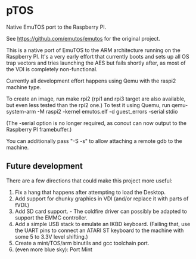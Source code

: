 # pTOS
Native EmuTOS port to the Raspberry PI.

See https://github.com/emutos/emutos for the original project.

This is a native port of EmuTOS to the ARM architecture running on the
Raspberry PI. It's a very early effort that currently boots and sets up
all OS trap vectors and tries launching the AES but fails shortly after,
as most of the VDI is completely non-functional.

Currently all development effort happens using Qemu with the raspi2 machine type.

To create an image, run make rpi2 (rpi1 and rpi3 target are also available, but
even less tested than the rpi2 one.)
To test it using Quemu, run
    qemu-system-arm -M raspi2 -kernel emutos.elf  -d guest_errors -serial stdio

(The -serial option is no longer required, as conout can now output to the Raspberry PI
framebuffer.)

You can additionally pass "-S -s" to allow attaching a remote gdb to the machine.

## Future development

There are a few directions that could make this project more useful:

1. Fix a hang that happens after attempting to load the Desktop.
1. Add support for chunky graphics in VDI (and/or replace it with parts of fVDI.)
1. Add SD card support. - The coldfire driver can possibly be adapted to support the EMMC controller.
1. Add a simple USB stack to emulate an IKBD keyboard. (Failing that, use the UART pins to connect an ATARI ST keyboard to the machine with some 5 to 3.3V level shifting.)
1. Create a mint/TOS/arm binutils and gcc toolchain port.
1. (even more blue sky): Port Mint

